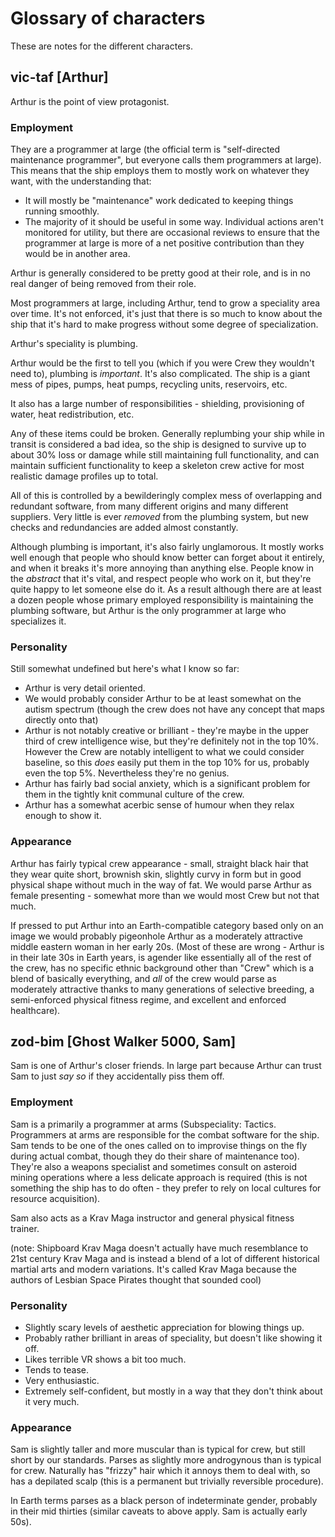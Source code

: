 # Glossary of characters

These are notes for the different characters.

## vic-taf \[Arthur\]

Arthur is the point of view protagonist.

### Employment

They are a programmer at large (the official term is "self-directed maintenance
programmer", but everyone calls them programmers at large). This means that the
ship employs them to mostly work on whatever they want, with the understanding that:

* It will mostly be "maintenance" work dedicated to keeping things running smoothly.
* The majority of it should be useful in some way. Individual actions aren't monitored
  for utility, but there are occasional reviews to ensure that the programmer at large
  is more of a net positive contribution than they would be in another area.
  
Arthur is generally considered to be pretty good at their role, and is in no real
danger of being removed from their role.
  
Most programmers at large, including Arthur, tend to grow a speciality area over time.
It's not enforced, it's just that there is so much to know about the ship that it's
hard to make progress without some degree of specialization.

Arthur's speciality is plumbing.

Arthur would be the first to tell you (which if you were Crew they wouldn't need
to), plumbing is *important*. It's also complicated. The ship is a giant mess of
pipes, pumps, heat pumps, recycling units, reservoirs, etc. 

It also has a large number of responsibilities - shielding, provisioning of water,
heat redistribution, etc.

Any of these items could be broken. Generally replumbing your ship while in transit
is considered a bad idea, so the ship is designed to survive up to about 30% loss
or damage while still maintaining full functionality, and can maintain sufficient
functionality to keep a skeleton crew active for most realistic damage profiles up
to total.

All of this is controlled by a bewilderingly complex mess of overlapping and redundant
software, from many different origins and many different suppliers. Very little is
ever *removed* from the plumbing system, but new checks and redundancies are added
almost constantly. 

Although plumbing is important, it's also fairly unglamorous. It mostly works  well
enough that people who should know better can forget about it entirely, and when it
breaks it's more annoying than anything else. People know in the *abstract* that it's
vital, and respect people who work on it, but they're quite happy to let someone else
do it. As a result although there are at least a dozen people whose primary employed
responsibility is maintaining the plumbing software, but Arthur is the only programmer
at large who specializes it.

### Personality

Still somewhat undefined but here's what I know so far:

* Arthur is very detail oriented.
* We would probably consider Arthur to be at least somewhat on the autism spectrum
  (though the crew does not have any concept that maps directly onto that)
* Arthur is not notably creative or brilliant - they're maybe in the upper third
  of crew intelligence wise, but they're definitely not in the top 10%. However the
  Crew are notably intelligent to what we could consider baseline, so this *does* easily
  put them in the top 10% for us, probably even the top 5%. Nevertheless they're no
  genius.
* Arthur has fairly bad social anxiety, which is a significant problem for them in the
  tightly knit communal culture of the crew.
* Arthur has a somewhat acerbic sense of humour when they relax enough to show it.

### Appearance

Arthur has fairly typical crew appearance - small, straight black hair that they wear
quite short, brownish skin,  slightly curvy in form but in good physical shape without
much in the way of fat. We would  parse Arthur as female presenting - somewhat more
than we would most Crew but not that much.

If pressed to put Arthur into an Earth-compatible category based only on an image we would
probably pigeonhole Arthur as a moderately attractive middle eastern woman in her early
20s. (Most of these are wrong - Arthur is in their late 30s in Earth years, is agender
like essentially all of the rest of the crew, has no specific ethnic background other than
"Crew" which is a blend of basically everything, and *all* of the crew would parse as
moderately attractive thanks to many generations of selective breeding, a semi-enforced
physical fitness regime, and excellent and enforced healthcare).

## zod-bim \[Ghost Walker 5000, Sam\]

Sam is one of Arthur's closer friends. In large part because Arthur can trust Sam to just
*say so* if they accidentally piss them off.

### Employment

Sam is a primarily a programmer at arms (Subspeciality: Tactics. Programmers at arms are
responsible for the combat software for the ship. Sam tends to be one of the ones called
on to improvise things on the fly during actual combat, though they do their share of
maintenance too). They're also a weapons specialist and sometimes consult on asteroid 
mining operations where a less delicate approach is required (this is not something the
ship has to do often - they prefer to rely on local cultures for resource acquisition).

Sam also acts as a Krav Maga instructor and general physical fitness trainer.

(note: Shipboard Krav Maga doesn't actually have much resemblance to 21st century
Krav Maga and is instead a blend of a lot of different historical martial arts and modern
variations. It's called Krav Maga because the authors of Lesbian Space Pirates thought
that sounded cool) 

### Personality

* Slightly scary levels of aesthetic appreciation for blowing things up.
* Probably rather brilliant in areas of speciality, but doesn't like showing it off.
* Likes terrible VR shows a bit too much.
* Tends to tease.
* Very enthusiastic.
* Extremely self-confident, but mostly in a way that they don't think about it very much.

### Appearance

Sam is slightly taller and more muscular than is typical for crew, but still short by
our standards. Parses as slightly more androgynous than is typical for crew. Naturally has
"frizzy" hair which it annoys them to deal with, so has a depilated scalp (this is a
permanent but trivially reversible procedure).

In Earth terms parses as a black person of indeterminate gender, probably in their mid
thirties (similar caveats to above apply. Sam is actually early 50s).

